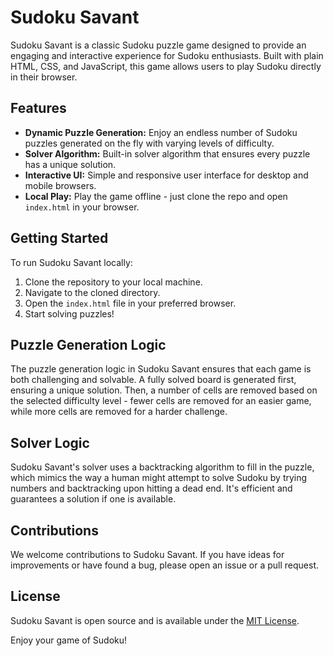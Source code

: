 # Sudoku Savant

Sudoku Savant is a classic Sudoku puzzle game designed to provide an engaging and interactive experience for Sudoku enthusiasts. Built with plain HTML, CSS, and JavaScript, this game allows users to play Sudoku directly in their browser.

## Features

- **Dynamic Puzzle Generation:** Enjoy an endless number of Sudoku puzzles generated on the fly with varying levels of difficulty.
- **Solver Algorithm:** Built-in solver algorithm that ensures every puzzle has a unique solution.
- **Interactive UI:** Simple and responsive user interface for desktop and mobile browsers.
- **Local Play:** Play the game offline - just clone the repo and open `index.html` in your browser.

## Getting Started

To run Sudoku Savant locally:

1. Clone the repository to your local machine.
2. Navigate to the cloned directory.
3. Open the `index.html` file in your preferred browser.
4. Start solving puzzles!

## Puzzle Generation Logic

The puzzle generation logic in Sudoku Savant ensures that each game is both challenging and solvable. A fully solved board is generated first, ensuring a unique solution. Then, a number of cells are removed based on the selected difficulty level - fewer cells are removed for an easier game, while more cells are removed for a harder challenge.

## Solver Logic

Sudoku Savant's solver uses a backtracking algorithm to fill in the puzzle, which mimics the way a human might attempt to solve Sudoku by trying numbers and backtracking upon hitting a dead end. It's efficient and guarantees a solution if one is available.

## Contributions

We welcome contributions to Sudoku Savant. If you have ideas for improvements or have found a bug, please open an issue or a pull request.

## License

Sudoku Savant is open source and is available under the [MIT License](LICENSE).

Enjoy your game of Sudoku!